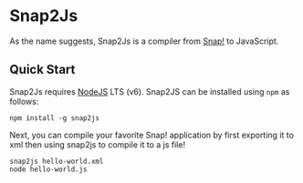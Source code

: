 # Snap2Js
As the name suggests, Snap2Js is a compiler from [Snap!](http://snap.berkeley.edu) to JavaScript.

## Quick Start
Snap2Js requires [NodeJS](https://nodejs.org) LTS (v6). Snap2JS can be installed using `npm` as follows:

```
npm install -g snap2js
```

Next, you can compile your favorite Snap! application by first exporting it to xml then using snap2js to compile it to a js file!

```
snap2js hello-world.xml
node hello-world.js
```
